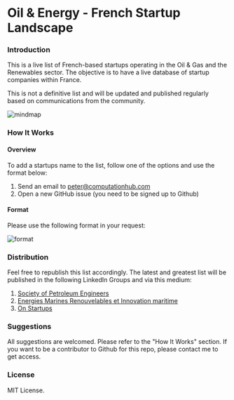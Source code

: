 # Oil &amp; Energy - French Startup Landscape

### Introduction

This is a live list of French-based startups operating in the Oil & Gas and the Renewables sector. The objective is to have a live database of startup companies within France.

This is not a definitive list and will be updated and published regularly based on communications from the community.

![mindmap](https://user-images.githubusercontent.com/22255078/34050126-0b932c3c-e1ba-11e7-97dd-b4e5c4c87a2c.JPG)

### How It Works

#### Overview
To add a startups name to the list, follow one of the options and use the format below:

1. Send an email to peter@computationhub.com
2. Open a new GitHub issue (you need to be signed up to Github)

#### Format
Please use the following format in your request:

![format](https://user-images.githubusercontent.com/22255078/34044604-e47f26e6-e1a5-11e7-8c8e-1a5f29a270f7.JPG)

### Distribution
Feel free to republish this list accordingly. The latest and greatest list will be published in the following LinkedIn Groups and via this medium:

1. [Society of Petroleum Engineers](https://www.linkedin.com/groups/57660)
2. [Energies Marines Renouvelables et Innovation maritime](https://www.linkedin.com/groups/4129100)
3. [On Startups](https://www.linkedin.com/groups/2877)

### Suggestions

All suggestions are welcomed. Please refer to the "How It Works" section. If you want to be a contributor to Github for this repo, please contact me to get access.

### License
MIT License.

